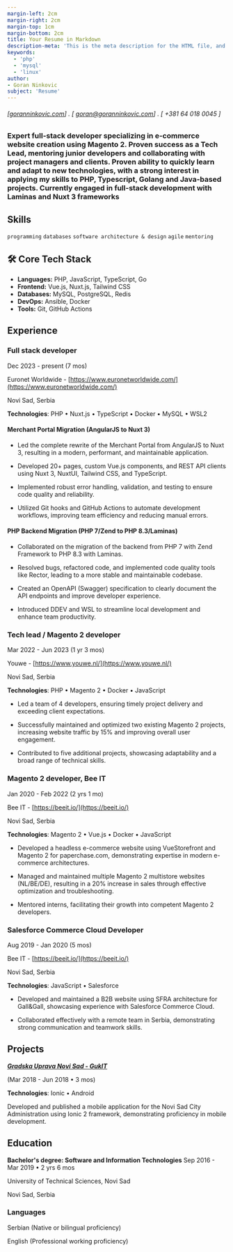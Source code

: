```yaml
---
margin-left: 2cm
margin-right: 2cm
margin-top: 1cm
margin-bottom: 2cm
title: Your Resume in Markdown
description-meta: 'This is the meta description for the HTML file, and one day the PDF file, for better SEO?'
keywords:
  - 'php'
  - 'mysql'
  - 'linux'
author:
- Goran Ninkovic
subject: 'Resume'
---
```

###### [[goranninkovic.com](https://goranninkovic.com)] . [ goran@goranninkovic.com] . [ +381 64 018 0045 ]

### Expert full-stack developer specializing in e-commerce website creation using Magento 2. Proven success as a Tech Lead, mentoring junior developers and collaborating with project managers and clients. Proven ability to quickly learn and adapt to new technologies, with a strong interest in applying my skills to PHP, Typescript, Golang and Java-based projects. Currently engaged in full-stack development with Laminas and Nuxt 3 frameworks

## Skills

```programming```
```databases```
```software architecture & design```
```agile```
```mentoring```

## 🛠️ Core Tech Stack

* **Languages:** PHP, JavaScript, TypeScript, Go
* **Frontend:** Vue.js, Nuxt.js, Tailwind CSS
* **Databases:** MySQL, PostgreSQL, Redis
* **DevOps:** Ansible, Docker
* **Tools:** Git, GitHub Actions

## Experience

### Full stack developer

Dec 2023 - present (7 mos)

Euronet Worldwide - [https://www.euronetworldwide.com/](https://www.euronetworldwide.com/)

Novi Sad, Serbia

**Technologies**: PHP • Nuxt.js • TypeScript • Docker • MySQL • WSL2

#### Merchant Portal Migration (AngularJS to Nuxt 3)

* Led the complete rewrite of the Merchant Portal from AngularJS to Nuxt 3, resulting in a modern, performant, and maintainable application.

* Developed 20+ pages, custom Vue.js components, and REST API clients using Nuxt 3, NuxtUI, Tailwind CSS, and TypeScript.

* Implemented robust error handling, validation, and testing to ensure code quality and reliability.

* Utilized Git hooks and GitHub Actions to automate development workflows, improving team efficiency and reducing manual errors.

#### PHP Backend Migration (PHP 7/Zend to PHP 8.3/Laminas)

* Collaborated on the migration of the backend from PHP 7 with Zend Framework to PHP 8.3 with Laminas.

* Resolved bugs, refactored code, and implemented code quality tools like Rector, leading to a more stable and maintainable codebase.

* Created an OpenAPI (Swagger) specification to clearly document the API endpoints and improve developer experience.

* Introduced DDEV and WSL to streamline local development and enhance team productivity.

### Tech lead / Magento 2 developer

Mar 2022 - Jun 2023 (1 yr 3 mos)

Youwe - [https://www.youwe.nl/](https://www.youwe.nl/)

Novi Sad, Serbia

**Technologies**: PHP • Magento 2 • Docker • JavaScript

* Led a team of 4 developers, ensuring timely project delivery and exceeding client expectations.

* Successfully maintained and optimized two existing Magento 2 projects, increasing website traffic by 15% and improving overall user engagement.

* Contributed to five additional projects, showcasing adaptability and a broad range of technical skills.

### Magento 2 developer, Bee IT

Jan 2020 - Feb 2022 (2 yrs 1 mo)

Bee IT - [https://beeit.io/](https://beeit.io/)

Novi Sad, Serbia

**Technologies**: Magento 2 • Vue.js • Docker • JavaScript

* Developed a headless e-commerce website using VueStorefront and Magento 2 for paperchase.com, demonstrating expertise in modern e-commerce architectures.

* Managed and maintained multiple Magento 2 multistore websites (NL/BE/DE), resulting in a 20% increase in sales through effective optimization and troubleshooting.

* Mentored interns, facilitating their growth into competent Magento 2 developers.

### Salesforce Commerce Cloud Developer

Aug 2019 - Jan 2020 (5 mos)

Bee IT - [https://beeit.io/](https://beeit.io/)

Novi Sad, Serbia

**Technologies**: JavaScript • Salesforce

* Developed and maintained a B2B website using SFRA architecture for Gall&Gall, showcasing experience with Salesforce Commerce Cloud.

* Collaborated effectively with a remote team in Serbia, demonstrating strong communication and teamwork skills.

## Projects

**[*Gradska Uprava Novi Sad - GukIT*](https://play.google.com/store/apps/details?id=rs.infinitydev.kultura&hl=sr&gl=TW&pli=1)**

(Mar 2018 - Jun 2018 • 3 mos)

**Technologies**: Ionic • Android

Developed and published a mobile application for the Novi Sad City Administration using Ionic 2 framework, demonstrating proficiency in mobile development.

## Education

**Bachelor's degree: Software and Information Technologies** Sep 2016 - Mar 2019 • 2 yrs 6 mos

University of Technical Sciences, Novi Sad

Novi Sad, Serbia

### Languages

Serbian (Native or bilingual proficiency)

English (Professional working proficiency)
